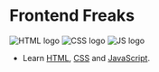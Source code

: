# Frontend Freaks

![HTML logo](https://github.com/itsme-rash522/frontend-freaks/assets/127365805/27cf86a2-9a1a-4bce-83e6-8d6dd2585780) ![CSS logo](https://github.com/itsme-rash522/frontend-freaks/assets/127365805/e7ba4bc2-5f57-4b22-a5e5-d970715ab657) ![JS logo](https://github.com/itsme-rash522/frontend-freaks/assets/127365805/7513b8a5-bea9-4ced-93ae-76b8a45a4e3e)

- Learn [HTML](1-HTML), [CSS](2-CSS) and [JavaScript](3-JavaScript).
